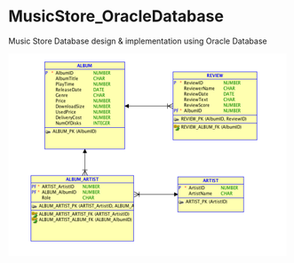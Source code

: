 # MusicStore_OracleDatabase
Music Store Database design &amp; implementation using Oracle Database


![RelationalModel](https://github.com/Gunawan888/MusicStore_OracleDatabase/blob/master/Relational_Model.png)
